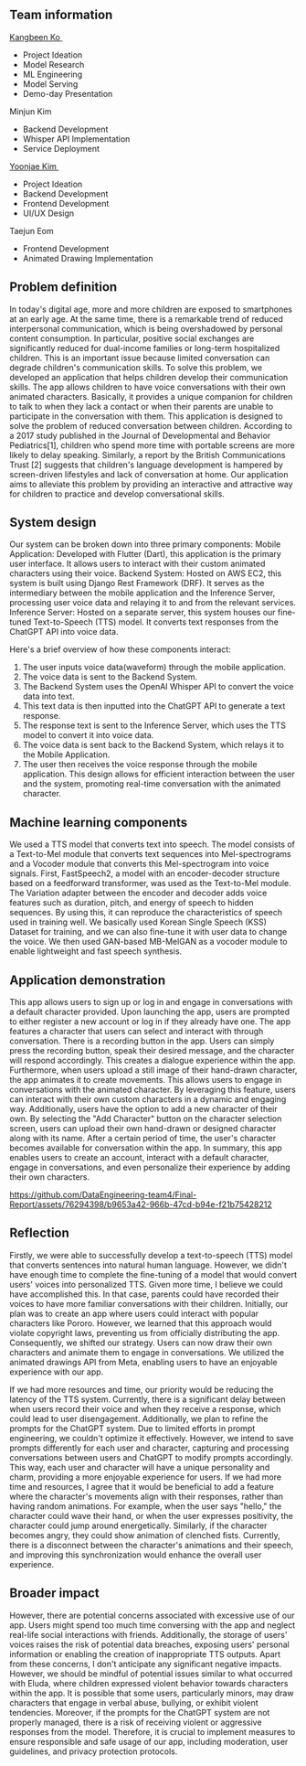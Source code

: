 ## Team information
<a href='https://kevintherainmaker.github.io/'>Kangbeen Ko </a>
- Project Ideation
- Model Research
- ML Engineering
- Model Serving
- Demo-day Presentation

Minjun Kim 
- Backend Development
- Whisper API Implementation
- Service Deployment

<a href='https://y00njaekim.github.io'>Yoonjae Kim </a>
- Project Ideation
- Backend Development
- Frontend Development
- UI/UX Design

Taejun Eom 
- Frontend Development
- Animated Drawing Implementation

## Problem definition
In today's digital age, more and more children are exposed to smartphones at an early age. At the same time, there is a remarkable trend of reduced interpersonal communication, which is being overshadowed by personal content consumption. In particular, positive social exchanges are significantly reduced for dual-income families or long-term hospitalized children. This is an important issue because limited conversation can degrade children's communication skills.
To solve this problem, we developed an application that helps children develop their communication skills. The app allows children to have voice conversations with their own animated characters. Basically, it provides a unique companion for children to talk to when they lack a contact or when their parents are unable to participate in the conversation with them.
This application is designed to solve the problem of reduced conversation between children. According to a 2017 study published in the Journal of Developmental and Behavior Pediatrics[1], children who spend more time with portable screens are more likely to delay speaking. Similarly, a report by the British Communications Trust [2] suggests that children's language development is hampered by screen-driven lifestyles and lack of conversation at home. Our application aims to alleviate this problem by providing an interactive and attractive way for children to practice and develop conversational skills.

## System design
Our system can be broken down into three primary components:
Mobile Application: Developed with Flutter (Dart), this application is the primary user interface. It allows users to interact with their custom animated characters using their voice.
Backend System: Hosted on AWS EC2, this system is built using Django Rest Framework (DRF). It serves as the intermediary between the mobile application and the Inference Server, processing user voice data and relaying it to and from the relevant services.
Inference Server: Hosted on a separate server, this system houses our fine-tuned Text-to-Speech (TTS) model. It converts text responses from the ChatGPT API into voice data.

Here's a brief overview of how these components interact:
1.	The user inputs voice data(waveform) through the mobile application.
2.	The voice data is sent to the Backend System.
3.	The Backend System uses the OpenAI Whisper API to convert the voice data into text.
4.	This text data is then inputted into the ChatGPT API to generate a text response.
5.	The response text is sent to the Inference Server, which uses the TTS model to convert it into voice data.
6.	The voice data is sent back to the Backend System, which relays it to the Mobile Application.
7.	The user then receives the voice response through the mobile application.
This design allows for efficient interaction between the user and the system, promoting real-time conversation with the animated character.

## Machine learning components
We used a TTS model that converts text into speech. The model consists of a Text-to-Mel module that converts text sequences into Mel-spectrograms and a Vocoder module that converts this Mel-spectrogram into voice signals.
First, FastSpeech2, a model with an encoder-decoder structure based on a feedforward transformer, was used as the Text-to-Mel module. The Variation adapter between the encoder and decoder adds voice features such as duration, pitch, and energy of speech to hidden sequences. By using this, it can reproduce the characteristics of speech used in training well.
We basically used Korean Single Speech (KSS) Dataset for training, and we can also fine-tune it with user data to change the voice.
We then used GAN-based MB-MelGAN as a vocoder module to enable lightweight and fast speech synthesis.

## Application demonstration
This app allows users to sign up or log in and engage in conversations with a default character provided. Upon launching the app, users are prompted to either register a new account or log in if they already have one. The app features a character that users can select and interact with through conversation.
There is a recording button in the app. Users can simply press the recording button, speak their desired message, and the character will respond accordingly. This creates a dialogue experience within the app.
Furthermore, when users upload a still image of their hand-drawn character, the app animates it to create movements. This allows users to engage in conversations with the animated character. By leveraging this feature, users can interact with their own custom characters in a dynamic and engaging way.
Additionally, users have the option to add a new character of their own. By selecting the "Add Character" button on the character selection screen, users can upload their own hand-drawn or designed character along with its name. After a certain period of time, the user's character becomes available for conversation within the app.
In summary, this app enables users to create an account, interact with a default character, engage in conversations, and even personalize their experience by adding their own characters.

https://github.com/DataEngineering-team4/Final-Report/assets/76294398/b9653a42-966b-47cd-b94e-f21b75428212

## Reflection
Firstly, we were able to successfully develop a text-to-speech (TTS) model that converts sentences into natural human language. However, we didn't have enough time to complete the fine-tuning of a model that would convert users' voices into personalized TTS. Given more time, I believe we could have accomplished this. In that case, parents could have recorded their voices to have more familiar conversations with their children.
Initially, our plan was to create an app where users could interact with popular characters like Pororo. However, we learned that this approach would violate copyright laws, preventing us from officially distributing the app. Consequently, we shifted our strategy. Users can now draw their own characters and animate them to engage in conversations. We utilized the animated drawings API from Meta, enabling users to have an enjoyable experience with our app.

If we had more resources and time, our priority would be reducing the latency of the TTS system. Currently, there is a significant delay between when users record their voice and when they receive a response, which could lead to user disengagement. Additionally, we plan to refine the prompts for the ChatGPT system. Due to limited efforts in prompt engineering, we couldn't optimize it effectively. However, we intend to save prompts differently for each user and character, capturing and processing conversations between users and ChatGPT to modify prompts accordingly. This way, each user and character will have a unique personality and charm, providing a more enjoyable experience for users.
If we had more time and resources, I agree that it would be beneficial to add a feature where the character's movements align with their responses, rather than having random animations. For example, when the user says "hello," the character could wave their hand, or when the user expresses positivity, the character could jump around energetically. Similarly, if the character becomes angry, they could show animation of clenched fists. Currently, there is a disconnect between the character's animations and their speech, and improving this synchronization would enhance the overall user experience.

## Broader impact
However, there are potential concerns associated with excessive use of our app. Users might spend too much time conversing with the app and neglect real-life social interactions with friends. Additionally, the storage of users' voices raises the risk of potential data breaches, exposing users' personal information or enabling the creation of inappropriate TTS outputs.
Apart from these concerns, I don't anticipate any significant negative impacts. However, we should be mindful of potential issues similar to what occurred with Eluda, where children expressed violent behavior towards characters within the app. It is possible that some users, particularly minors, may draw characters that engage in verbal abuse, bullying, or exhibit violent tendencies. Moreover, if the prompts for the ChatGPT system are not properly managed, there is a risk of receiving violent or aggressive responses from the model.
Therefore, it is crucial to implement measures to ensure responsible and safe usage of our app, including moderation, user guidelines, and privacy protection protocols.
